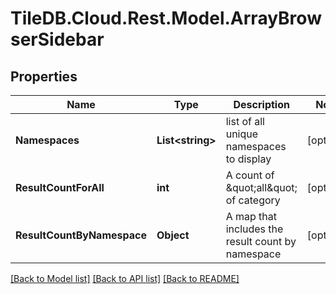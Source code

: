 
# TileDB.Cloud.Rest.Model.ArrayBrowserSidebar

## Properties

Name | Type | Description | Notes
------------ | ------------- | ------------- | -------------
**Namespaces** | **List&lt;string&gt;** | list of all unique namespaces to display | [optional] 
**ResultCountForAll** | **int** | A count of \&quot;all\&quot; of category | [optional] 
**ResultCountByNamespace** | **Object** | A map that includes the result count by namespace | [optional] 

[[Back to Model list]](../README.md#documentation-for-models)
[[Back to API list]](../README.md#documentation-for-api-endpoints)
[[Back to README]](../README.md)

